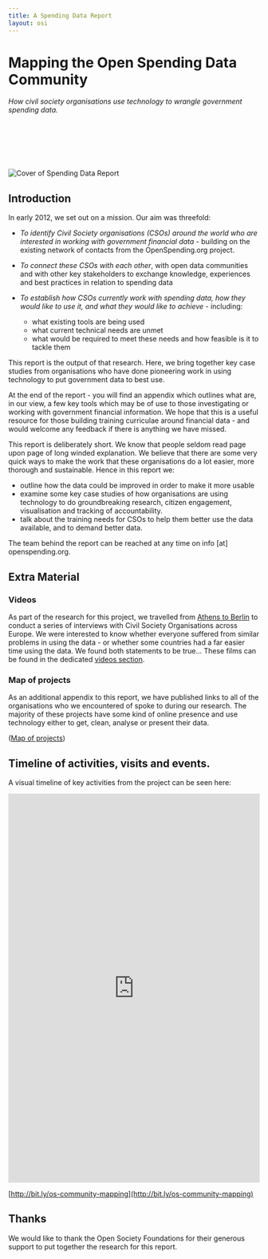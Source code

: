 ```yaml
---
title: A Spending Data Report
layout: osi
---
```


# Mapping the Open Spending Data Community 

<th class="inner"><em>How civil society organisations use technology to wrangle government spending data.</em></th>

<br></br>
<p></p>

<br></br> 

![Cover of Spending Data Report](http://farm8.staticflickr.com/7414/8881834696_4176e6d2ea_b.jpg)

## Introduction

In early 2012, we set out on a mission. Our aim was threefold: 

* *To identify Civil Society organisations (CSOs) around the world who are interested in working with government financial data* - building on the existing network of contacts from the OpenSpending.org project.

* *To connect these CSOs with each other*, with open data communities and with other key stakeholders to exchange knowledge, experiences and best practices in relation to spending data

* *To establish how CSOs currently work with spending data, how they would like to use it, and what they would like to achieve* - including:

  * what existing tools are being used
  * what current technical needs are unmet
  * what would be required to meet these needs and how feasible is it to tackle them

This report is the output of that research. Here, we bring together key case studies from organisations who have done pioneering work in using technology to put government data to best use. 

At the end of the report - you will find an appendix which outlines what are, in our view, a few key tools which may be of use to those investigating or working with government financial information. We hope that this is a useful resource for those building training curriculae around financial data - and would welcome any feedback if there is anything we have missed. 

This report is deliberately short. We know that people seldom read page upon page of long winded explanation. We believe that there are some very quick ways to make the work that these organisations do a lot easier, more thorough and sustainable. Hence in this report we:

  * outline how the data could be improved in order to make it more usable 
  * examine some key case studies of how organisations are using technology to do groundbreaking research,  citizen engagement, visualisation and tracking of accountability.
  * talk about the training needs for CSOs to help them better use the data available, and to demand better data. 

The team behind the report can be reached at any time on info [at] openspending.org. 


## Extra Material 

### Videos 

As part of the research for this project, we travelled from [Athens to Berlin](http://openspending.org/blog/2012/07/05/OSI.html) to conduct a series of interviews with Civil Society Organisations across Europe. We were interested to know whether everyone suffered from similar problems in using the data - or whether some countries had a far easier time using the data. We found both statements to be true... These films can be found in the dedicated [videos section](videos.html). 

### Map of projects 

As an additional appendix to this report, we have published links to all of the organisations who we encountered of spoke to during our research. The majority of these projects have some kind of online presence and use technology either to get, clean, analyse or present their data.

([Map of projects](http://apps.openspending.org/oscontactsmap/))

Timeline of activities, visits and events.
------------------------------------------

A visual timeline of key activities from the project can be seen here:

<iframe src="http://timeliner.okfnlabs.org/view/?url=https://docs.google.com/a/okfn.org/spreadsheet/ccc%3Fkey%3D0AqwLVP6U7FhDdEZlb29nSHZkeU1ha3JJSEFMLTZVR1E%23gid%3D0&embed=1" frameborder="0" style="border: none;" width="100%" height="780;"></iframe>

[http://bit.ly/os-community-mapping](http://bit.ly/os-community-mapping)

## Thanks 

We would like to thank the Open Society Foundations for their generous support to put together the research for this report. 
